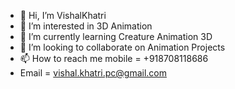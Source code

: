 - 👋 Hi, I’m VishalKhatri
- 👀 I’m interested in 3D Animation 
- 🌱 I’m currently learning Creature Animation 3D
- 💞️ I’m looking to collaborate on Animation Projects
- 📫 How to reach me mobile = +918708118686
-    Email = vishal.khatri.pc@gmail.com

<!---
VishalKhatri1997/VishalKhatri1997 is a ✨ special ✨ repository because its `README.md` (this file) appears on your GitHub profile.
You can click the Preview link to take a look at your changes.
--->
